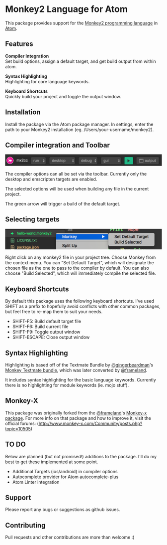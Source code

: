 # Monkey2 Language for Atom

This package provides support for the [Monkey2 programming language](http://monkey2.monkey-x.com) in [Atom](http://atom.io).

## Features

**Compiler Integration**  
Set build options, assign a default target, and get build output from within
atom.

**Syntax Highlighting**  
Highlighting for core language keywords.

**Keyboard Shortcuts**  
Quickly build your project and toggle the output window.

## Installation

Install the package via the Atom package manager. In settings, enter the
path to your Monkey2 installation (eg. /Users/your-username/monkey2).

## Compiler integration and Toolbar

![Toolbar Screenshot](/images/mx2cc-toolbar.png?raw=true "mx2cc toolbar")

The compiler options can all be set via the toolbar. Currently only the
desktop and emscripten targets are enabled.

The selected options will be used when building any file in the current
project.

The green arrow will trigger a build of the default target.

## Selecting targets

![Selecting target example](/images/target-selection.png?raw=true "choosing a target")

Right click on any monkey2 file in your project tree. Choose Monkey from
the context menu. You can "Set Default Target", which will designate the
chosen file as the one to pass to the compiler by default. You can also choose "Build Selected", which will immediately compile the selected file.

## Keyboard Shortcuts

By default this package uses the following keyboard shortcuts. I've used
SHIFT as a prefix to hopefully avoid conflicts with other common packages,
but feel free to re-map them to suit your needs.

* SHIFT-F5: Build default target file
* SHIFT-F6: Build current file
* SHIFT-F9: Toggle output window
* SHIFT-ESCAPE: Close output window

## Syntax Highlighting

Highlighting is based off of the Textmate Bundle by [@gingerbeardman](https://github.com/gingerbeardman)'s
[Monkey Textmate bundle](https://github.com/gingerbeardman/monkey.tmbundle),
which was later converted by [@frameland](https://github.com/frameland/).

It includes syntax highlighting for the basic language keywords.
Currently there is no highlighting for module keywords (ie. mojo stuff).

## Monkey-X

This package was originally forked from the [@frameland](https://github.com/frameland/)'s [Monkey-x package](https://github.com/frameland/atom-monkey). For more info on
that package and how to improve it, visit the official forums:
(http://www.monkey-x.com/Community/posts.php?topic=10505)

## TO DO

Below are planned (but not promised!) additions to the package. I'll do my
best to get these implemented at some point.

* Additional Targets (ios/android) in compiler options
* Autocomplete provider for Atom autocomplete-plus
* Atom Linter integration

## Support

Please report any bugs or suggestions as github issues.

## Contributing

Pull requests and other contributions are more than welcome :)
